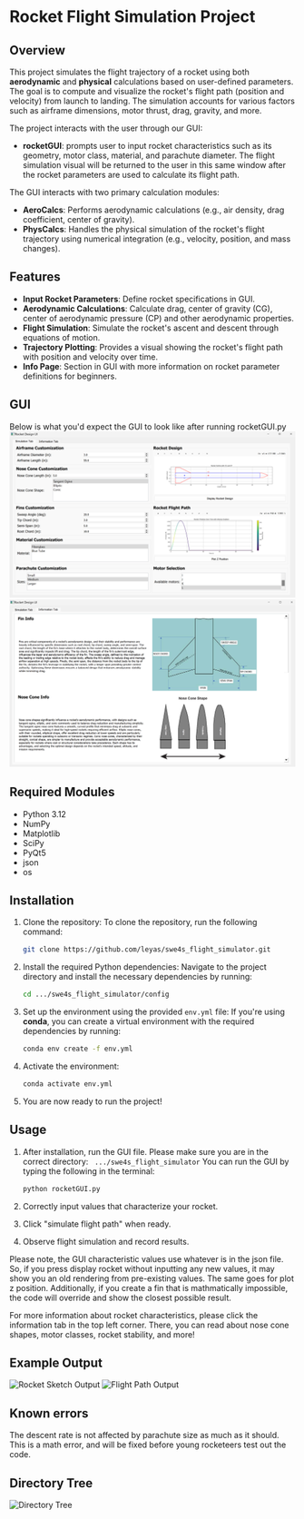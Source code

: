 # Rocket Flight Simulation Project

## Overview

This project simulates the flight trajectory of a rocket using both **aerodynamic** and **physical** calculations based on user-defined parameters. The goal is to compute and visualize the rocket's flight path (position and velocity) from launch to landing. The simulation accounts for various factors such as airframe dimensions, motor thrust, drag, gravity, and more.

The project interacts with the user through our GUI:
- **rocketGUI**: prompts user to input rocket characteristics such as its geometry, motor class, material, and parachute diameter. The flight simulation visual will be returned to the user in this same window after the rocket parameters are used to calculate its flight path.

The GUI interacts with two primary calculation modules:
- **AeroCalcs**: Performs aerodynamic calculations (e.g., air density, drag coefficient, center of gravity).
- **PhysCalcs**: Handles the physical simulation of the rocket's flight trajectory using numerical integration (e.g., velocity, position, and mass changes).

## Features

- **Input Rocket Parameters**: Define rocket specifications in GUI.
- **Aerodynamic Calculations**: Calculate drag, center of gravity (CG), center of aerodynamic pressure (CP) and other aerodynamic properties.
- **Flight Simulation**: Simulate the rocket's ascent and descent through equations of motion.
- **Trajectory Plotting**: Provides a visual showing the rocket's flight path with position and velocity over time.
- **Info Page**: Section in GUI with more information on rocket parameter definitions for beginners.

## GUI
Below is what you'd expect the GUI to look like after running rocketGUI.py
![Simulation Tab of GUI](gui_simulation.png)
![Information Tab of GUI](gui_infotab.png)

## Required Modules
- Python 3.12
- NumPy
- Matplotlib
- SciPy
- PyQt5
- json
- os

## Installation

1. Clone the repository: To clone the repository, run the following command:
   ```bash
   git clone https://github.com/leyas/swe4s_flight_simulator.git
2. Install the required Python dependencies: Navigate to the project directory and install the necessary dependencies by running:

    ```bash
    cd .../swe4s_flight_simulator/config

3. Set up the environment using the provided `env.yml` file:
    If you're using **conda**, you can create a virtual environment with the required dependencies by running:
    ```bash
    conda env create -f env.yml
    ```

4. Activate the environment:
    ```bash
    conda activate env.yml
    ```

5. You are now ready to run the project!

## Usage

1. After installation, run the GUI file. Please make sure you are in the correct directory: ` .../swe4s_flight_simulator` You can run the GUI by typing the following in the terminal:
    ```bash
    python rocketGUI.py
    ```

2. Correctly input values that characterize your rocket. 

3. Click "simulate flight path" when ready.

4. Observe flight simulation and record results. 

Please note, the GUI characteristic values use whatever is in the json file. So, if you press display rocket without inputting any new values, it may show you an old rendering from pre-existing values. The same goes for plot z position. Additionally, if you create a fin that is mathmatically impossible, the code will override and show the closest possible result.

For more information about rocket characteristics, please click the information tab in the top left corner. There, you can read about nose cone shapes, motor classes, rocket stability, and more!

## Example Output
![Rocket Sketch Output](rocketoutlinescreenshot.png)
![Flight Path Output](rocketflightpath.png)

## Known errors
The descent rate is not affected by parachute size as much as it should. This is a math error, and will be fixed before young rocketeers test out the code.

## Directory Tree
![Directory Tree](directory_tree.png)